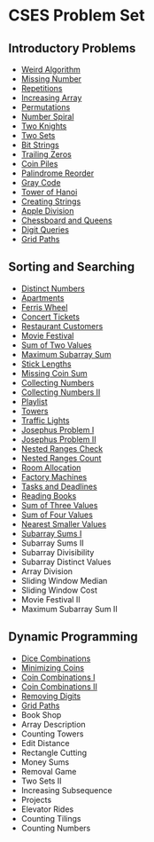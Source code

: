 # CSES Problem Set

## Introductory Problems
- [Weird Algorithm](./introductory-problems/weird-algorithm.cpp)
- [Missing Number](./introductory-problems/missing-number.cpp)
- [Repetitions](./introductory-problems/repetitions.cpp)
- [Increasing Array](./introductory-problems/increasing-array.cpp)
- [Permutations](./introductory-problems/permutations.cpp)
- [Number Spiral](./introductory-problems/number-spiral.cpp)
- [Two Knights](./introductory-problems/two-knights.cpp)
- [Two Sets](./introductory-problems/two-sets.cpp)
- [Bit Strings](./introductory-problems/bit-strings.cpp)
- [Trailing Zeros](./introductory-problems/trailing-zeros.cpp)
- [Coin Piles](./introductory-problems/coin-piles.cpp)
- [Palindrome Reorder](./introductory-problems/palindrome-reorder.cpp)
- [Gray Code](./introductory-problems/gray-code.cpp)
- [Tower of Hanoi](./introductory-problems/tower-of-hanoi.cpp)
- [Creating Strings](./introductory-problems/creating-strings.cpp)
- [Apple Division](./introductory-problems/apple-division.cpp)
- [Chessboard and Queens](./introductory-problems/chessboard-and-queens.cpp)
- [Digit Queries](./introductory-problems/digit-queries.cpp)
- [Grid Paths](./introductory-problems/grid-paths.cpp)

## Sorting and Searching
- [Distinct Numbers](./sorting-and-searching/distinct-numbers.cpp)
- [Apartments](./sorting-and-searching/apartments.cpp)
- [Ferris Wheel](./sorting-and-searching/ferris-wheel.cpp)
- [Concert Tickets](./sorting-and-searching/concert-tickets.cpp)
- [Restaurant Customers](./sorting-and-searching/restaurant-customers.cpp)
- [Movie Festival](./sorting-and-searching/movie-festival.cpp)
- [Sum of Two Values](./sorting-and-searching/sum-of-two-values.cpp)
- [Maximum Subarray Sum](./sorting-and-searching/maximum-subarray-sum.cpp)
- [Stick Lengths](./sorting-and-searching/stick-lengths.cpp)
- [Missing Coin Sum](./sorting-and-searching/missing-coin-sum.cpp)
- [Collecting Numbers](./sorting-and-searching/collecting-numbers.cpp)
- [Collecting Numbers II](./sorting-and-searching/collecting-numbers-ii.cpp)
- [Playlist](./sorting-and-searching/playlist.cpp)
- [Towers](./sorting-and-searching/towers.cpp)
- [Traffic Lights](./sorting-and-searching/traffic-lights.cpp)
- [Josephus Problem I](./sorting-and-searching/josephus-problem-i.cpp)
- [Josephus Problem II](./sorting-and-searching/josephus-problem-ii.cpp)
- [Nested Ranges Check](./sorting-and-searching/nested-ranges-check.cpp)
- [Nested Ranges Count](./sorting-and-searching/nested-ranges-count.cpp)
- [Room Allocation](./sorting-and-searching/room-allocation.cpp)
- [Factory Machines](./sorting-and-searching/factory-machines.cpp)
- [Tasks and Deadlines](./sorting-and-searching/tasks-and-deadlines.cpp)
- [Reading Books](./sorting-and-searching/reading-books.cpp)
- [Sum of Three Values](./sorting-and-searching/sum-of-three-values.cpp)
- [Sum of Four Values](./sorting-and-searching/sum-of-four-values.cpp)
- [Nearest Smaller Values](./sorting-and-searching/nearest-smaller-values.cpp)
- [Subarray Sums I](./sorting-and-searching/subarray-sums-i.cpp)
- Subarray Sums II
- Subarray Divisibility
- Subarray Distinct Values
- Array Division
- Sliding Window Median
- Sliding Window Cost
- Movie Festival II
- Maximum Subarray Sum II

## Dynamic Programming
- [Dice Combinations](./dynamic-programming/dice-combinations.cpp)
- [Minimizing Coins](./dynamic-programming/minimizing-coins.cpp)
- [Coin Combinations I](./dynamic-programming/coin-combinations-i.cpp)
- [Coin Combinations II](./dynamic-programming/coin-combinations-ii.cpp)
- [Removing Digits](./dynamic-programming/removing-digits.cpp)
- [Grid Paths](./dynamic-programming/grid-paths.cpp)
- Book Shop
- Array Description
- Counting Towers
- Edit Distance
- Rectangle Cutting
- Money Sums
- Removal Game
- Two Sets II
- Increasing Subsequence
- Projects
- Elevator Rides
- Counting Tilings
- Counting Numbers
